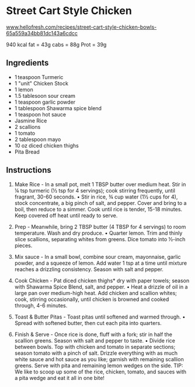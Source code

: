 # Street Cart Style Chicken

www.hellofresh.com/recipes/street-cart-style-chicken-bowls-65a559a34bb81dc143a6cdcc

940 kcal
fat  = 43g
cabs = 88g
Prot = 39g

## Ingredients

  - 1 teaspoon Turmeric
  - 1 "unit" Chicken Stock
  - 1 lemon
  - 1.5 tablesoon sour cream
  - 1 teaspoon garlic powder
  - 1 tablespoon Shawarma spice blend
  - 1 teaspoon hot sauce
  - Jasmine Rice
  - 2 scallions
  - 1 tomato
  - 2 tablespoon mayo
  - 10 oz diced chicken thighs
  - Pita Bread


## Instructions

1. Make Rice - In a small pot, melt 1 TBSP butter over medium heat. Stir in ¼ tsp turmeric (½ tsp for 4 servings); cook stirring frequently, until fragrant, 30-60 seconds. • Stir in rice, ¾ cup water (1½ cups for 4), stock concentrate, a big pinch of salt, and pepper. Cover and bring to a boil, then reduce to a simmer. Cook until rice is tender, 15-18 minutes. Keep covered off heat until ready to serve.

2. Prep - Meanwhile, bring 2 TBSP butter (4 TBSP for 4 servings) to room temperature. Wash and dry produce. • Quarter lemon. Trim and thinly slice scallions, separating whites from greens. Dice tomato into ½-inch pieces.

3. Mix sauce -  In a small bowl, combine sour cream, mayonnaise, garlic powder, and a squeeze of lemon. Add water 1 tsp at a time until mixture reaches a drizzling consistency. Season with salt and pepper.

4. Cook Chicken - Pat diced chicken thighs* dry with paper towels; season with Shawarma Spice Blend, salt, and pepper. • Heat a drizzle of oil in a large pan over medium-high heat. Add chicken and scallion whites; cook, stirring occasionally, until chicken is browned and cooked through, 4-6 minutes.

5. Toast & Butter Pitas -  Toast pitas until softened and warmed through. • Spread with softened butter, then cut each pita into quarters.

6. Finish & Serve - Once rice is done, fluff with a fork; stir in half the scallion greens. Season with salt and pepper to taste. • Divide rice between bowls. Top with chicken and tomato in separate sections; season tomato with a pinch of salt. Drizzle everything with as much white sauce and hot sauce as you like; garnish with remaining scallion greens. Serve with pita and remaining lemon wedges on the side. TIP: We like to scoop up some of the rice, chicken, tomato, and sauces with a pita wedge and eat it all in one bite!
